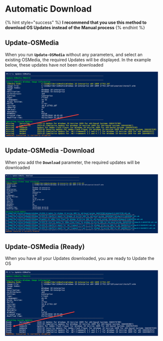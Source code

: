 # Automatic Download

{% hint style="success" %}
**I recommend that you use this method to download OS Updates instead of the Manual process**
{% endhint %}

## Update-OSMedia

When you run **`Update-OSMedia`** without any parameters, and select an existing OSMedia, the required Updates will be displayed.  In the example below, these updates have not been downloaded

![](../../../../.gitbook/assets/image%20%2870%29.png)

## Update-OSMedia -Download

When you add the **`Download`** parameter, the required updates will be downloaded 

![](../../../../.gitbook/assets/image%20%28172%29.png)

## Update-OSMedia \(Ready\)

When you have all your Updates downloaded, you are ready to Update the OS

![](../../../../.gitbook/assets/image%20%28145%29.png)



